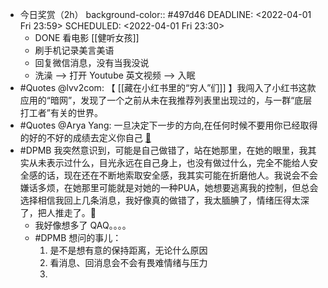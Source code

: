 - 今日奖赏（2h）
  background-color:: #497d46
  DEADLINE: <2022-04-01 Fri 23:59>
  SCHEDULED: <2022-04-01 Fri 23:30>
	- DONE 看电影 [[健听女孩]]
	- 刷手机记录美言美语
	- 回复微信消息，没有当我没说
	- 洗澡 --> 打开 Youtube 英文视频 --> 入眠
- #Quotes @lvv2com: 【 [[藏在小红书里的“穷人”们]] 】我闯入了小红书这款应用的“暗网”，发现了一个之前从未在我推荐列表里出现过的，与一群“底层打工者”有关的世界。
- #Quotes @Arya Yang: 一旦决定下一步的方向,在任何时候不要用你已经取得的好的不好的成绩去定义你自己 [🔗](https://twitter.com/yangyangswift/status/1509738412915703811?s=20&t=3ciNEvO2_cjxH6FiJGemew)
- #DPMB 我突然意识到，可能是自己做错了，站在她那里，在她的眼里，我其实从未表示过什么，目光永远在自己身上，也没有做过什么，完全不能给人安全感的话，现在还在不断地索取安全感，我其实可能在折磨他人。我说会不会嫌话多烦，在她那里可能就是对她的一种PUA，她想要逃离我的控制，但总会选择相信我回上几条消息，我好像真的做错了，我太腼腆了，情绪压得太深了，把人推走了。🥴
	- 我好像想多了 QAQ。。。。
	- #DPMB 想问的事儿：
	  1. 是不是想有意的保持距离，无论什么原因
	  2. 看消息、回消息会不会有畏难情绪与压力
	  3.